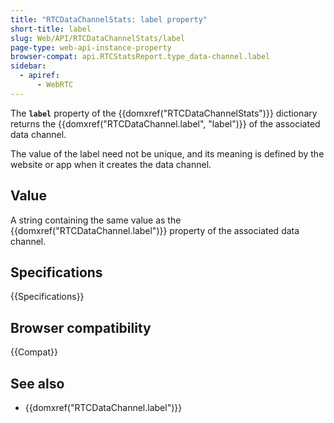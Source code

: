 ```yaml
---
title: "RTCDataChannelStats: label property"
short-title: label
slug: Web/API/RTCDataChannelStats/label
page-type: web-api-instance-property
browser-compat: api.RTCStatsReport.type_data-channel.label
sidebar:
  - apiref:
      - WebRTC
---
```


The **`label`** property of the {{domxref("RTCDataChannelStats")}} dictionary returns the {{domxref("RTCDataChannel.label", "label")}} of the associated data channel.

The value of the label need not be unique, and its meaning is defined by the website or app when it creates the data channel.

## Value

A string containing the same value as the {{domxref("RTCDataChannel.label")}} property of the associated data channel.

## Specifications

{{Specifications}}

## Browser compatibility

{{Compat}}

## See also

- {{domxref("RTCDataChannel.label")}}

